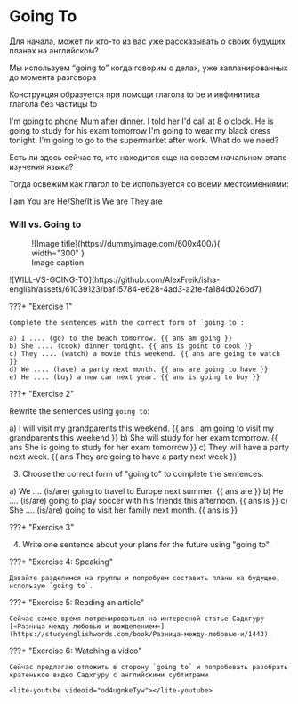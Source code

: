 # Going To

Для начала, может ли кто-то из вас уже рассказывать о своих будущих планах на английском?

Мы используем “going to” когда говорим о делах, уже запланированных до момента разговора

Конструкция образуется при помощи глагола to be и инфинитива глагола без частицы to

I'm going to phone Mum after dinner. I told her I'd call at 8 o'clock.
He is going to study for his exam tomorrow
I'm going to wear my black dress tonight.
I'm going to go to the supermarket after work. What do we need?

Есть ли здесь сейчас те, кто находится еще на совсем начальном этапе изучения языка?

Тогда освежим как глагол to be используется со всеми местоимениями:

I am
You are
He/She/It is
We are
They are

### Will vs. Going to
<figure markdown>
  ![Image title](https://dummyimage.com/600x400/){ width="300" }
  <figcaption>Image caption</figcaption>
</figure>
![WILL-VS-GOING-TO](https://github.com/AlexFreik/isha-english/assets/61039123/baf15784-e628-4ad3-a2fe-fa184d026bd7)


???+ "Exercise 1"

    Complete the sentences with the correct form of `going to`:

    a) I .... (go) to the beach tomorrow. {{ ans am going }}
    b) She .... (cook) dinner tonight. {{ ans is goint to cook }}
    c) They .... (watch) a movie this weekend. {{ ans are going to watch }}
    d) We .... (have) a party next month. {{ ans are going to have }}
    e) He .... (buy) a new car next year. {{ ans is going to buy }}

???+ "Exercise 2"

Rewrite the sentences using `going to`:

a) I will visit my grandparents this weekend. {{ ans I am going to visit my grandparents this weekend }}
b) She will study for her exam tomorrow. {{ ans She is going to study for her exam tomorrow }}
c) They will have a party next week. {{ ans They are going to have a party next week }}

3. Choose the correct form of "going to" to complete the sentences:

a) We .... (is/are) going to travel to Europe next summer. {{ ans are }}
b) He .... (is/are) going to play soccer with his friends this afternoon. {{ ans is }}
c) She .... (is/are) going to visit her family next month. {{ ans is }}

???+ "Exercise 3"

4. Write one sentence about your plans for the future using "going to".

???+ "Exercise 4: Speaking"

    Давайте разделимся на группы и попробуем составить планы на будущее, использую `going to`.

???+ "Exercise 5: Reading an article"

    Сейчас самое время потренироваться на интересной статье Садхгуру
    [«Разница между любовью и вожделением»](https://studyenglishwords.com/book/Разница-между-любовью-и/1443).

???+ "Exercise 6: Watching a video"

    Сейчас предлагаю отложить в сторону `going to` и попробовать разобрать кратенькое видео Садхгуру с английскими субтитрами

    <lite-youtube videoid="od4ugnkeTyw"></lite-youtube>
